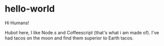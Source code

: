 # hello-world

Hi Humans!

Hubot here, I like Node.s and Coffeescript (that's what i am made of).
I've had tacos on the moon and find them superior to Earth tacos.
